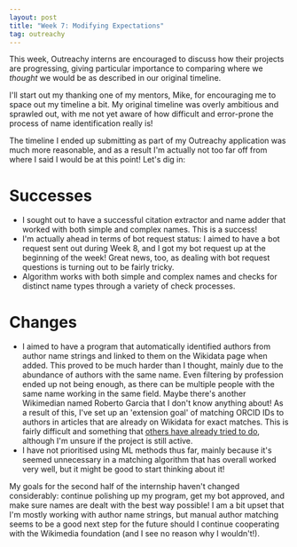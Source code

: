 ```yaml
---
layout: post
title: "Week 7: Modifying Expectations"
tag: outreachy
---
```

This week, Outreachy interns are encouraged to discuss how their projects are progressing, giving particular importance to comparing where we *thought* we would be as described in our original timeline.

I'll start out my thanking one of my mentors, Mike, for encouraging me to space out my timeline a bit. My original timeline was overly ambitious and sprawled out, with me not yet aware of how difficult and error-prone the process of name identification really is!

The timeline I ended up submitting as part of my Outreachy application was much more reasonable, and as a result I'm actually not too far off from where I said I would be at this point! Let's dig in:

# Successes
- I sought out to have a successful citation extractor and name adder that worked with both simple and complex names. This is a success! 
- I'm actually ahead in terms of bot request status: I aimed to have a bot request sent out during Week 8, and I got my bot request up at the beginning of the week! Great news, too, as dealing with bot request questions is turning out to be fairly tricky.
- Algorithm works with both simple and complex names and checks for distinct name types through a variety of check processes.

# Changes
- I aimed to have a program that automatically identified authors from author name strings and linked to them on the Wikidata page when added. This proved to be much harder than I thought, mainly due to the abundance of authors with the same name. Even filtering by profession ended up not being enough, as there can be multiple people with the same name working in the same field. Maybe there's another Wikimedian named Roberto Garcia that I don't know anything about! As a result of this, I've set up an 'extension goal' of matching ORCID IDs to authors in articles that are already on Wikidata for exact matches. This is fairly difficult and something that [others have already tried to do](https://www.wikidata.org/wiki/Wikidata:Requests_for_permissions/Bot/StreetmathematicianBot_2), although I'm unsure if the project is still active.
- I have not prioritised using ML methods thus far, mainly because it's seemed unnecessary in a matching algorithm that has overall worked very well, but it might be good to start thinking about it!

My goals for the second half of the internship haven't changed considerably: continue polishing up my program, get my bot approved, and make sure names are dealt with the best way possible! I am a bit upset that I'm mostly working with author name strings, but manual author matching seems to be a good next step for the future should I continue cooperating with the Wikimedia foundation (and I see no reason why I wouldn't!).
